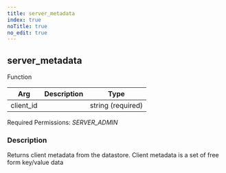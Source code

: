```yaml
---
title: server_metadata
index: true
noTitle: true
no_edit: true
---
```




<div class="vql_item"></div>


## server_metadata
<span class='vql_type pull-right page-header'>Function</span>



<div class="vqlargs"></div>

Arg | Description | Type
----|-------------|-----
client_id||string (required)

Required Permissions: 
<i class="linkcolour label pull-right label-success">SERVER_ADMIN</i>

### Description

Returns client metadata from the datastore. Client metadata is a set of free form key/value data

